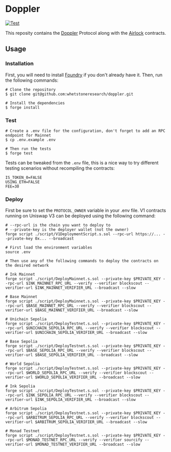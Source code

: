 # Doppler

[![Test](https://github.com/whetstoneresearch/doppler/actions/workflows/test.yml/badge.svg)](https://github.com/whetstoneresearch/doppler/actions/workflows/test.yml)

This reposity contains the [Doppler](docs/Doppler.md) Protocol along with the [Airlock](/docs/Airlock.md) contracts.

## Usage

### Installation

First, you will need to install [Foundry](https://book.getfoundry.sh/getting-started/installation) if you don't already have it. Then, run the following commands:

```shell
# Clone the repository
$ git clone git@github.com:whetstoneresearch/doppler.git

# Install the dependencies
$ forge install
```

### Test

```shell
# Create a .env file for the configuration, don't forget to add an RPC endpoint for Mainnet
$ cp .env.example .env

# Then run the tests
$ forge test
```

Tests can be tweaked from the `.env` file, this is a nice way to try different testing scenarios without recompiling the contracts:

```shell
IS_TOKEN_0=FALSE
USING_ETH=FALSE
FEE=30
```

### Deploy

First be sure to set the `PROTOCOL_OWNER` variable in your .env file. V1 contracts running on Uniswap V3 can be deployed using the following command:

```shell
# --rpc-url is the chain you want to deploy to
# --private-key is the deployer wallet (not the owner)
forge script ./script/V1DeploymentScript.s.sol --rpc-url https://... --private-key 0x... --broadcast
```

```shell
# First load the environment variables
source .env

# Then use any of the following commands to deploy the contracts on the desired network

# Ink Mainnet
forge script ./script/DeployMainnet.s.sol --private-key $PRIVATE_KEY --rpc-url $INK_MAINNET_RPC_URL --verify --verifier blockscout --verifier-url $INK_MAINNET_VERIFIER_URL --broadcast --slow

# Base Mainnet
forge script ./script/DeployMainnet.s.sol --private-key $PRIVATE_KEY --rpc-url $BASE_MAINNET_RPC_URL --verify --verifier blockscout --verifier-url $BASE_MAINNET_VERIFIER_URL --broadcast --slow

# Unichain Sepolia
forge script ./script/DeployTestnet.s.sol --private-key $PRIVATE_KEY --rpc-url $UNICHAIN_SEPOLIA_RPC_URL --verify --verifier blockscout --verifier-url $UNICHAIN_SEPOLIA_VERIFIER_URL --broadcast --slow

# Base Sepolia
forge script ./script/DeployTestnet.s.sol --private-key $PRIVATE_KEY --rpc-url $BASE_SEPOLIA_RPC_URL --verify --verifier blockscout --verifier-url $BASE_SEPOLIA_VERIFIER_URL --broadcast --slow

# World Sepolia
forge script ./script/DeployTestnet.s.sol --private-key $PRIVATE_KEY --rpc-url $WORLD_SEPOLIA_RPC_URL --verify --verifier blockscout --verifier-url $WORLD_SEPOLIA_VERIFIER_URL --broadcast --slow

# Ink Sepolia
forge script ./script/DeployTestnet.s.sol --private-key $PRIVATE_KEY --rpc-url $INK_SEPOLIA_RPC_URL --verify --verifier blockscout --verifier-url $INK_SEPOLIA_VERIFIER_URL --broadcast --slow

# Arbitrum Sepolia
forge script ./script/DeployTestnet.s.sol --private-key $PRIVATE_KEY --rpc-url $ARBITRUM_SEPOLIA_RPC_URL --verify --verifier blockscout --verifier-url $ARBITRUM_SEPOLIA_VERIFIER_URL --broadcast --slow

# Monad Testnet
forge script ./script/DeployTestnet.s.sol --private-key $PRIVATE_KEY --rpc-url $MONAD_TESTNET_RPC_URL --verify --verifier sourcify --verifier-url $MONAD_TESTNET_VERIFIER_URL --broadcast --slow
```
